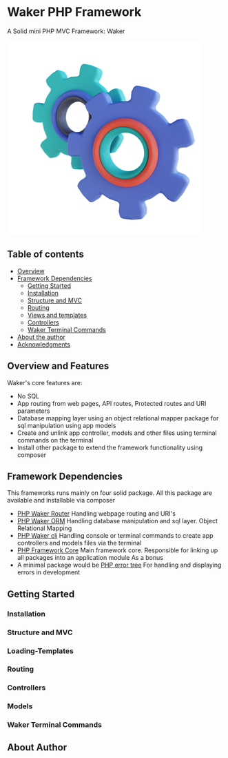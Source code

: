 # Waker PHP Framework

A Solid mini PHP MVC Framework: Waker

![waker for php](./public/static/images/waker-gear.png)

## Table of contents

- [Overview](#Overview-and-Features)
  <!-- - [Screenshot](#screenshot) -->
  <!-- - [Links](#links) -->
- [Framework Dependencies](#Framework-Dependencies)
  - [Getting Started](#Getting-Started)
  - [Installation](#Installation)
  - [Structure and MVC](#Structure-and-MVC)
  - [Routing](#Routing)
  - [Views and templates](#Loading-Templates)
  - [Controllers](#Controllers)
  - [Waker Terminal Commands](#Waker-Terminal-Commands)
- [About the author](#About-Author)
- [Acknowledgments](#acknowledgments)

## Overview and Features

Waker's core features are:

- No SQL
- App routing from web pages, API routes, Protected routes and URI parameters
- Database mapping layer using an object relational mapper package for sql manipulation using app models
- Create and unlink app controller, models and other files using terminal commands on the terminal
- Install other package to extend the framework functionality using composer

## Framework Dependencies

This frameworks runs mainly on four solid package. All this package are available and installable via composer

- [PHP Waker Router](https://github.com/ankain-lesly/php-waker-router) Handling webpage routing and URI's
- [PHP Waker ORM](https://github.com/ankain-lesly/php-waker-orm) Handling database manipulation and sql layer. Object Relational Mapping
- [PHP Waker cli](https://github.com/ankain-lesly/php-waker-cli) Handling console or terminal commands to create app controllers and models files via the terminal
- [PHP Framework Core](https://github.com/ankain-lesly/php-framework-core) Main framework core. Responsible for linking up all packages into an application module
  As a bonus
- A minimal package would be [PHP error tree](https://github.com/ankain-lesly/php-error-tree) For handling and displaying errors in development

## Getting Started

### Installation

### Structure and MVC

### Loading-Templates

### Routing

### Controllers

### Models

### Waker Terminal Commands

## About Author
